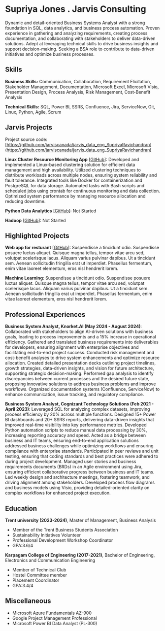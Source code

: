 # Supriya Jones . Jarvis Consulting

Dynamic and detail-oriented Business Systems Analyst with a strong foundation in SQL, data analytics, and business process automation. Proven experience in gathering and analyzing requirements, creating process documentation, and collaborating with stakeholders to deliver data-driven solutions. Adept at leveraging technical skills to drive business insights and support decision-making. Seeking a BSA role to contribute to data-driven initiatives and optimize business processes.

## Skills

**Business Skills:** Communication, Collaboration, Requirement Elicitation, Stakeholder Management, Documentation, Microsoft Excel, Microsoft Visio, Presentation Design, Process Analysis, Risk Management, Cost-Benefit Analysis

**Technical Skills:** SQL, Power BI, SSRS, Confluence, Jira, ServiceNow, Git, Linux, Python, Agile, Scrum

## Jarvis Projects

Project source code: [https://github.com/jarviscanada/jarvis_data_eng_SupriyaRavichandran](https://github.com/jarviscanada/jarvis_data_eng_SupriyaRavichandran)


**Linux Cluster Resource Monitoring App** [[GitHub](https://github.com/jarviscanada/jarvis_data_eng_SupriyaRavichandran/tree/master/linux_sql)]: Developed and implemented a Linux-based clustering solution for efficient data management and high availability. Utilized clustering techniques to distribute workloads across multiple nodes, ensuring system reliability and fault tolerance. Integrated tools like Docker for containerization and PostgreSQL for data storage. Automated tasks with Bash scripts and scheduled jobs using crontab for continuous monitoring and data collection. Optimized system performance by managing resource allocation and reducing downtime.

**Python Data Analytics** [[GitHub](https://github.com/jarviscanada/jarvis_data_eng_SupriyaRavichandran/tree/master/python_data_anlytics)]: Not Started

**Hadoop** [[GitHub](https://github.com/jarviscanada/jarvis_data_eng_SupriyaRavichandran/tree/master/hadoop)]: Not Started


## Highlighted Projects
**Web app for resturant** [[GitHub](https://github.com/jarviscanada/jarvis_profile_builder)]: Suspendisse a tincidunt odio. Suspendisse posuere luctus aliquet. Quisque magna tellus, tempor vitae arcu sed, volutpat scelerisque lacus. Aliquam varius pulvinar dapibus. Ut a tincidunt sem. Aenean sollicitudin fringilla erat ut imperdiet. Phasellus fermentum, enim vitae laoreet elementum, eros nisl hendrerit lorem.

**Machine Learning**: Suspendisse a tincidunt odio. Suspendisse posuere luctus aliquet. Quisque magna tellus, tempor vitae arcu sed, volutpat scelerisque lacus. Aliquam varius pulvinar dapibus. Ut a tincidunt sem. Aenean sollicitudin fringilla erat ut imperdiet. Phasellus fermentum, enim vitae laoreet elementum, eros nisl hendrerit lorem.


## Professional Experiences

**Business System Analyst, Knorket.AI (May 2024 - August 2024)**: Collaborated with stakeholders to align AI-driven solutions with business goals, leading to process improvements and a 15% increase in operational efficiency. Gathered and translated business requirements into deliverables for developers, ensuring alignment with enterprise objectives and facilitating end-to-end project success. Conducted risk management and cost-benefit analyses to drive system enhancements and optimize resource allocation. Created detailed presentation decks outlining project timelines, growth strategies, data-driven insights, and vision for future architecture, supporting strategic decision-making. Performed gap analysis to identify discrepancies between current processes and the desired future state, proposing innovative solutions to address business problems and improve workflows. Organized documentation systems (Confluence, ServiceNow) to enhance communication, issue tracking, and regulatory compliance.

**Business System Analyst, Cognizant Technology Solutions (Feb 2021 - April 2023)**: Leveraged SQL for analyzing complex datasets, improving process efficiency by 20% across multiple functions. Designed 15+ Power BI dashboards and 20+ SSRS reports, delivering data-driven insights that improved real-time visibility into key performance metrics. Developed Python automation scripts to reduce manual data processing by 30%, increasing reporting accuracy and speed. Acted as a bridge between business and IT teams, ensuring end-to-end application solutions addressed business challenges while optimizing workflows and ensuring compliance with enterprise standards. Participated in peer reviews and unit testing, ensuring that coding standards and best practices were adhered to during project development. Managed user stories and business requirements documents (BRDs) in an Agile environment using Jira, ensuring efficient collaborative progress between business and IT teams. Led weekly design and architecture meetings, fostering teamwork, and driving alignment among stakeholders. Developed process flow diagrams and business models using Visio, providing detailed-oriented clarity on complex workflows for enhanced project execution.


## Education
**Trent university (2023-2024)**, Master of Management, Business Analysis
- Member of the Trent Business Students Association
- Sustainability Initiatives Volunteer
- Professional Development Workshop Coordinator
- GPA:3.6/4

**Karpagam College of Engineering (2017-2021)**, Bachelor of Engineering, Electronics and Communication Engineering
- Member of Technical Club
- Hostel Committee member
- Placement Coordinator
- GPA:3.4/4


## Miscellaneous
- Microsoft Azure Fundamentals AZ-900
- Google Project Management Professional
- Microsoft Power BI Data Analyst (PL-300)